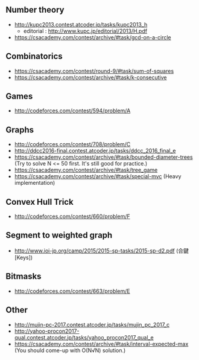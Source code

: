 ## Number theory
- http://kupc2013.contest.atcoder.jp/tasks/kupc2013_h
  - editorial : http://www.kupc.jp/editorial/2013/H.pdf
- https://csacademy.com/contest/archive/#task/gcd-on-a-circle

## Combinatorics
- https://csacademy.com/contest/round-9/#task/sum-of-squares
- https://csacademy.com/contest/archive/#task/k-consecutive

## Games
- http://codeforces.com/contest/594/problem/A

## Graphs
- http://codeforces.com/contest/708/problem/C
- http://ddcc2016-final.contest.atcoder.jp/tasks/ddcc_2016_final_e
- https://csacademy.com/contest/archive/#task/bounded-diameter-trees (Try to solve N <= 50 first. It's still good for practice.)
- https://csacademy.com/contest/archive/#task/tree_game
- https://csacademy.com/contest/archive/#task/special-mvc (Heavy implementation)

## Convex Hull Trick
- http://codeforces.com/contest/660/problem/F

## Segment to weighted graph
- http://www.ioi-jp.org/camp/2015/2015-sp-tasks/2015-sp-d2.pdf (合鍵[Keys])

## Bitmasks
- http://codeforces.com/contest/663/problem/E

## Other
- http://mujin-pc-2017.contest.atcoder.jp/tasks/mujin_pc_2017_c
- http://yahoo-procon2017-qual.contest.atcoder.jp/tasks/yahoo_procon2017_qual_e
- https://csacademy.com/contest/archive/#task/interval-expected-max (You should come-up with O(N√N) solution.)